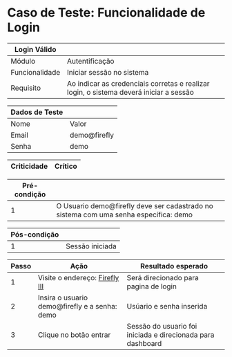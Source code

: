 # Caso de Teste: Funcionalidade de Login

| Login Válido |                |
|--------------|----------------|
| Módulo       | Autentificação |
| Funcionalidade | Iniciar sessão no sistema |
| Requisito    | Ao indicar as credenciais corretas e realizar login, o sistema deverá iniciar a sessão |

| Dados de Teste |               |
|--------------|----------------|
| Nome  | Valor |
| Email | demo@firefly |
| Senha | demo |

| Criticidade | Crítico |
|-------------|---------|


| Pré-condição |                |
|--------------|----------------|
| 1 | O Usuario demo@firefly deve ser cadastrado no sistema com uma senha específica: demo |

| Pós-condição |                |
|--------------|----------------|
| 1 | Sessão iniciada |

| Passo | Ação | Resultado esperado |
|------|------|----------------------|
| 1 | Visite o endereço: [Firefly III](https://demo.firefly-iii.org/login) | Será direcionado para pagina de login |
| 2 | Insira o usuario demo@firefly e a senha: demo | Usúario e senha inserida | 
| 3 | Clique no botão entrar | Sessão do usuario foi iniciada e direcionada para dashboard | 


